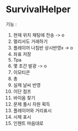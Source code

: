 ﻿# SurvivalHelper

기능 : 
  1. 현재 위치 채팅에 전송  -> o
  2. 멀리서도 거래하기
  3. 플레이어 나침반 상시반영x  -> o
  4. 좌표 저장
  5. Tpa
  6. 몇 초간 발광  -> o
  7. 이모티콘
  8. 총
  9. 실제 날씨 반영
  10. 이단 점프
  11. 바이옴 찾기
  12. 문제 풀시 자원 획득
  13. 플레이어와 거리표시
  14. 시체 표시
  15. 인첸트 마음대로
